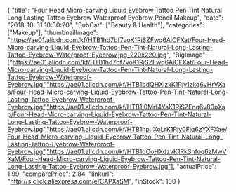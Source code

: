 {
	"title": "Four Head Micro-carving Liquid Eyebrow Tattoo Pen Tint Natural Long Lasting Tattoo Eyebrow Waterproof Eyebrow Pencil Makeup",
	"date": "2018-10-31 10:30:20",
	"SubCat": ["Beauty & Health"],
	"categories": ["Makeup"],
	"thumbnailImage": "https://ae01.alicdn.com/kf/HTB1hd7bf7voK1RjSZFwq6AiCFXat/Four-Head-Micro-carving-Liquid-Eyebrow-Tattoo-Pen-Tint-Natural-Long-Lasting-Tattoo-Eyebrow-Waterproof-Eyebrow.jpg_220x220.jpg",
	"BigImage": ["https://ae01.alicdn.com/kf/HTB1hd7bf7voK1RjSZFwq6AiCFXat/Four-Head-Micro-carving-Liquid-Eyebrow-Tattoo-Pen-Tint-Natural-Long-Lasting-Tattoo-Eyebrow-Waterproof-Eyebrow.jpg","https://ae01.alicdn.com/kf/HTB1bdQHXizxK1Rjy1zkq6yHrVXaa/Four-Head-Micro-carving-Liquid-Eyebrow-Tattoo-Pen-Tint-Natural-Long-Lasting-Tattoo-Eyebrow-Waterproof-Eyebrow.jpg","https://ae01.alicdn.com/kf/HTB1I0Mrf4YaK1RjSZFnq6y80pXap/Four-Head-Micro-carving-Liquid-Eyebrow-Tattoo-Pen-Tint-Natural-Long-Lasting-Tattoo-Eyebrow-Waterproof-Eyebrow.jpg","https://ae01.alicdn.com/kf/HTB1hp.IXoLrK1Rjy0Fjq6zYXFXae/Four-Head-Micro-carving-Liquid-Eyebrow-Tattoo-Pen-Tint-Natural-Long-Lasting-Tattoo-Eyebrow-Waterproof-Eyebrow.jpg","https://ae01.alicdn.com/kf/HTB1dOoHXdzvK1RkSnfoq6zMwVXaM/Four-Head-Micro-carving-Liquid-Eyebrow-Tattoo-Pen-Tint-Natural-Long-Lasting-Tattoo-Eyebrow-Waterproof-Eyebrow.jpg"],
	"actualPrice": 1.99,
	"comparePrice": 2.84,
	"linkurl": "http://s.click.aliexpress.com/e/CAPXaSM",
	"inStock": 100
}
